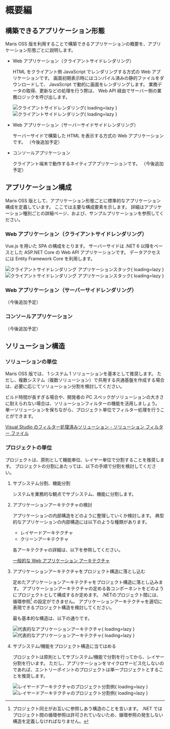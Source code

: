 # 概要編

## 構築できるアプリケーション形態

Maris OSS 版を利用することで構築できるアプリケーションの概要を、アプリケーション形態ごとに説明します。

- Web アプリケーション（クライアントサイドレンダリング）

    HTML をクライアント側 JavaScript でレンダリングする方式の Web アプリケーションです。
    画面初期表示時にはコンパイル済みの静的ファイルをダウンロードして、 JavaScript で動的に画面をレンダリングします。
    業務データの取得、更新などの処理を行う際は、 Web API 経由でサーバー側の業務ロジックを呼び出します。

    ![クライアントサイドレンダリング](../../images/app-architecture/overview/client-side-rendering-light.png#only-light){ loading=lazy }
    ![クライアントサイドレンダリング](../../images/app-architecture/overview/client-side-rendering-dark.png#only-dark){ loading=lazy }

- Web アプリケーション（サーバーサイドサイドレンダリング）

    サーバーサイドで構築した HTML を表示する方式の Web アプリケーションです。
    （今後追加予定）

- コンソールアプリケーション

    クライアント端末で動作するネイティブアプリケーションです。
    （今後追加予定）
  
## アプリケーション構成

Maris OSS 版として、アプリケーション形態ごとに標準的なアプリケーション構成を定義しています。
ここでは主要な構成要素を示します。
詳細はアプリケーション種別ごとの詳細ページ、および、サンプルプリケーションを参照してください。

### Web アプリケーション（クライアントサイドレンダリング）

Vue.js を用いた SPA の構成をとります。
サーバーサイドは .NET 6 以降をベースとした ASP.NET Core の Web API アプリケーションです。
データアクセスには Entity Framework Core を利用します。

![クライアントサイドレンダリング アプリケーションスタック](../../images/app-architecture/overview/client-side-rendering-maris-light.png#only-light){ loading=lazy }
![クライアントサイドレンダリング アプリケーションスタック](../../images/app-architecture/overview/client-side-rendering-maris-dark.png#only-dark){ loading=lazy }

### Web アプリケーション（サーバーサイドレンダリング）

（今後追加予定）

### コンソールアプリケーション

（今後追加予定）

## ソリューション構造

### ソリューションの単位

Maris OSS 版では、 1 システム 1 ソリューションを基本として推奨します。
ただし、複数システム（複数ソリューション）で共用する共通基盤を作成する場合は、必要に応じてソリューション分割を検討してください。

ビルド時間が長すぎる場合や、開発者の PC スペックがソリューションの大きさに耐えられない場合は、ソリューションフィルターの機能を活用しましょう。
単一ソリューションを保ちながら、プロジェクト単位でフィルター処理を行うことができます。

[Visual Studio のフィルター処理済みソリューション - ソリューション フィルター ファイル](https://docs.microsoft.com/ja-jp/visualstudio/ide/filtered-solutions?view=vs-2022#solution-filter-files)

### プロジェクトの単位

プロジェクトは、原則として機能単位、レイヤー単位で分割することを推奨します。
プロジェクトの分割にあたっては、以下の手順で分割を検討してください。

1. サブシステム分割、機能分割

    システムを業務的な観点でサブシステム、機能に分割します。

1. アプリケーションアーキテクチャの検討

    アプリケーションの内部構造をどのように整理していくか検討します。
    典型的なアプリケーションの内部構造には以下のような種類があります。

    - レイヤードアーキテクチャ
    - クリーンアーキテクチャ

    各アーキテクチャの詳細は、以下を参照してください。

    [一般的な Web アプリケーション アーキテクチャ](https://docs.microsoft.com/ja-jp/dotnet/architecture/modern-web-apps-azure/common-web-application-architectures)

1. アプリケーションアーキテクチャをプロジェクト構造に落とし込む

    定めたアプリケーションアーキテクチャをプロジェクト構造に落とし込みます。
    アプリケーションアーキテクチャの定める各コンポーネントをどのようにプロジェクトとして構成するか定めます。
    .NETのプロジェクト間には、循環参照[^1] の設定ができません。
    アプリケーションアーキテクチャを適切に表現できるプロジェクト構造を検討してください。

    最も基本的な構造は、以下の通りです。

    ![代表的なアプリケーションアーキテクチャ](../../images/app-architecture/overview/application-architecture-light.png#only-light){ loading=lazy }
    ![代表的なアプリケーションアーキテクチャ](../../images/app-architecture/overview/application-architecture-dark.png#only-dark){ loading=lazy }

1. サブシステム/機能をプロジェクト構造に当てはめる

    プロジェクトは原則としてサブシステム/機能で分割を行ってから、レイヤー分割を行います。
    ただし、アプリケーションをマイクロサービス化しないのであれば、エントリーポイントのプロジェクトは単一プロジェクトとすることを推奨します。

    ![レイヤードアーキテクチャのプロジェクト分割例](../../images/app-architecture/overview/application-architecture-and-functions-light.png#only-light){ loading=lazy }
    ![レイヤードアーキテクチャのプロジェクト分割例](../../images/app-architecture/overview/application-architecture-and-functions-dark.png#only-dark){ loading=lazy }

[^1]:
    プロジェクト同士がお互いに参照しあう構造のことを言います。
    .NET ではプロジェクト間の循環参照は許可されていないため、循環参照の発生しない構造を定義しなければなりません。
